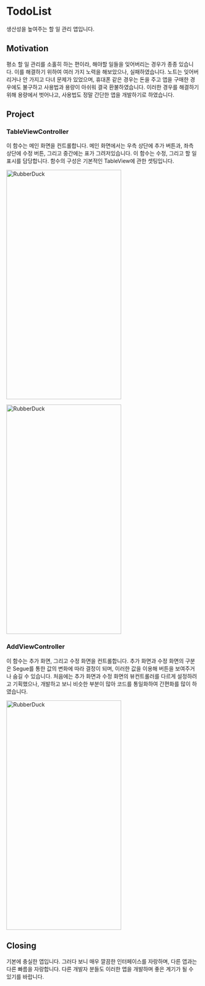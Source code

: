 # TodoList
생산성을 높여주는 할 일 관리 앱입니다.

## Motivation
평소 할 일 관리를 소홀히 하는 편이라, 해야할 일들을 잊어버리는 경우가 종종 있습니다.
이를 해결하기 위하여 여러 가지 노력을 해보았으나, 실패하였습니다.
노트는 잊어버리거나 안 가지고 다녀 문제가 있었으며,
휴대폰 같은 경우는 돈을 주고 앱을 구매한 경우에도 불구하고 사용법과 용량이 아쉬워 결국 환불하였습니다.
이러한 경우를 해결하기 위해 용량에서 벗어나고, 사용법도 정말 간단한 앱을 개발하기로 하였습니다.


## Project
### TableViewController
이 함수는 메인 화면을 컨트롤합니다. 메인 화면에서는 우측 상단에 추가 버튼과, 좌측 상단에 수정 버튼, 그리고 중간에는 표가 그려저있습니다. 이 함수는 수정, 그리고 할 일 표시를 담당합니다. 함수의 구성은 기본적인 TableView에 관한 셋팅입니다.

<img src="https://github.com/ycostdalp/TodoList/blob/main/%E1%84%86%E1%85%A6%E1%84%8B%E1%85%B5%E1%86%AB.png" width="300px" height="600px" title="px(픽셀) 크기 설정" alt="RubberDuck"></img><br/>

<img src="https://github.com/ycostdalp/TodoList/blob/main/%E1%84%89%E1%85%A1%E1%86%A8%E1%84%8C%E1%85%A6.png" width="300px" height="600px" title="px(픽셀) 크기 설정" alt="RubberDuck"></img><br/>


### AddViewController
이 함수는 추가 화면, 그리고 수정 화면을 컨트롤합니다. 추가 화면과 수정 화면의 구분은 Segue를 통한 값의 변화에 따라 결정이 되며, 이러한 값을 이용해 버튼을 보여주거나 숨길 수 있습니다. 처음에는 추가 화면과 수정 화면의 뷰컨트롤러를 다르게 설정하려고 기획했으나, 개발하고 보니 비슷한 부분이 많아 코드를 통일화하여 간편화를 많이 하였습니다.

<img src="https://github.com/ycostdalp/TodoList/blob/main/%E1%84%8E%E1%85%AE%E1%84%80%E1%85%A1.png" width="300px" height="600px" title="px(픽셀) 크기 설정" alt="RubberDuck"></img><br/>

## Closing
기본에 충실한 앱입니다. 그러다 보니 매우 깔끔한 인터페이스를 자랑하며, 다른 앱과는 다른 빠름을 자랑합니다. 
다른 개발자 분들도 이러한 앱을 개발하며 좋은 계기가 될 수 있기를 바랍니다.
